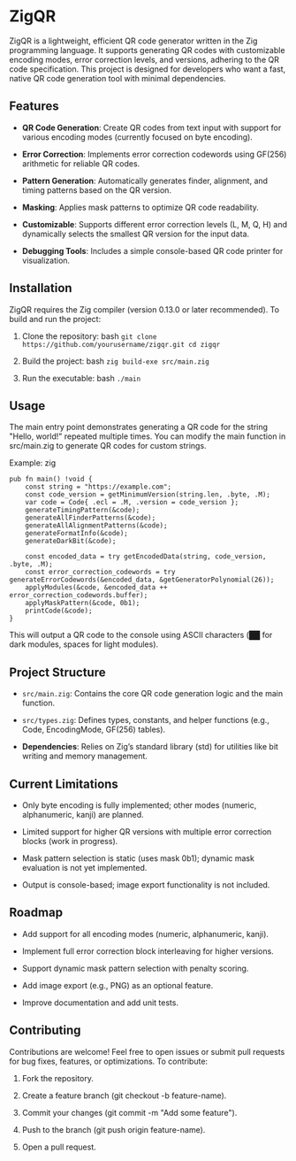# ZigQR
ZigQR is a lightweight, efficient QR code generator written in the Zig programming language. It supports generating QR codes with customizable encoding modes, error correction levels, and versions, adhering to the QR code specification. This project is designed for developers who want a fast, native QR code generation tool with minimal dependencies.

## Features
- **QR Code Generation**: Create QR codes from text input with support for various encoding modes (currently focused on byte encoding).

- **Error Correction**: Implements error correction codewords using GF(256) arithmetic for reliable QR codes.

- **Pattern Generation**: Automatically generates finder, alignment, and timing patterns based on the QR version.

- **Masking**: Applies mask patterns to optimize QR code readability.

- **Customizable**: Supports different error correction levels (L, M, Q, H) and dynamically selects the smallest QR version for the input data.

- **Debugging Tools**: Includes a simple console-based QR code printer for visualization.

## Installation
ZigQR requires the Zig compiler (version 0.13.0 or later recommended). To build and run the project:
1. Clone the repository:
bash
`
git clone https://github.com/yourusername/zigqr.git
cd zigqr
`

2. Build the project:
bash
`
zig build-exe src/main.zig
`

3. Run the executable:
bash
`
./main
`

## Usage
The main entry point demonstrates generating a QR code for the string "Hello, world!" repeated multiple times. You can modify the main function in src/main.zig to generate QR codes for custom strings.

Example:
zig
```
pub fn main() !void {
    const string = "https://example.com";
    const code_version = getMinimumVersion(string.len, .byte, .M);
    var code = Code{ .ecl = .M, .version = code_version };
    generateTimingPattern(&code);
    generateAllFinderPatterns(&code);
    generateAllAlignmentPatterns(&code);
    generateFormatInfo(&code);
    generateDarkBit(&code);

    const encoded_data = try getEncodedData(string, code_version, .byte, .M);
    const error_correction_codewords = try generateErrorCodewords(&encoded_data, &getGeneratorPolynomial(26));
    applyModules(&code, &encoded_data ++ error_correction_codewords.buffer);
    applyMaskPattern(&code, 0b1);
    printCode(&code);
}
```

This will output a QR code to the console using ASCII characters (██ for dark modules, spaces for light modules).

## Project Structure
* `src/main.zig`: Contains the core QR code generation logic and the main function.

* `src/types.zig`: Defines types, constants, and helper functions (e.g., Code, EncodingMode, GF(256) tables).

* **Dependencies**: Relies on Zig’s standard library (std) for utilities like bit writing and memory management.

## Current Limitations
* Only byte encoding is fully implemented; other modes (numeric, alphanumeric, kanji) are planned.

* Limited support for higher QR versions with multiple error correction blocks (work in progress).

* Mask pattern selection is static (uses mask 0b1); dynamic mask evaluation is not yet implemented.

* Output is console-based; image export functionality is not included.

## Roadmap
* Add support for all encoding modes (numeric, alphanumeric, kanji).

* Implement full error correction block interleaving for higher versions.

* Support dynamic mask pattern selection with penalty scoring.

* Add image export (e.g., PNG) as an optional feature.

* Improve documentation and add unit tests.

## Contributing
Contributions are welcome! Feel free to open issues or submit pull requests for bug fixes, features, or optimizations. To contribute:

1. Fork the repository.

2. Create a feature branch (git checkout -b feature-name).

3. Commit your changes (git commit -m "Add some feature").

4. Push to the branch (git push origin feature-name).

5. Open a pull request.
